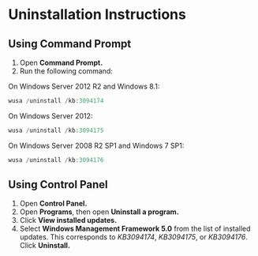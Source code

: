 # Uninstallation Instructions

## Using Command Prompt
1.	Open **Command Prompt.**
2.	Run the following command:

On Windows Server 2012 R2 and Windows 8.1:
```powershell
wusa /uninstall /kb:3094174
```
On Windows Server 2012:
```powershell
wusa /uninstall /kb:3094175
```
On Windows Server 2008 R2 SP1 and Windows 7 SP1:
```powershell
wusa /uninstall /kb:3094176
```

## Using Control Panel
1.	Open **Control Panel.**
2.	Open **Programs**, then open **Uninstall a program.**
3.	Click **View installed updates.**
4.	Select **Windows Management Framework 5.0** from the list of installed updates. This corresponds to *KB3094174*, *KB3094175*, or *KB3094176*. Click **Uninstall.**
